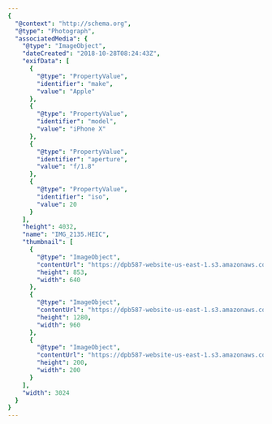 ```yaml
---
{
  "@context": "http://schema.org",
  "@type": "Photograph",
  "associatedMedia": {
    "@type": "ImageObject",
    "dateCreated": "2018-10-28T08:24:43Z",
    "exifData": [
      {
        "@type": "PropertyValue",
        "identifier": "make",
        "value": "Apple"
      },
      {
        "@type": "PropertyValue",
        "identifier": "model",
        "value": "iPhone X"
      },
      {
        "@type": "PropertyValue",
        "identifier": "aperture",
        "value": "f/1.8"
      },
      {
        "@type": "PropertyValue",
        "identifier": "iso",
        "value": 20
      }
    ],
    "height": 4032,
    "name": "IMG_2135.HEIC",
    "thumbnail": [
      {
        "@type": "ImageObject",
        "contentUrl": "https://dpb587-website-us-east-1.s3.amazonaws.com/asset/gallery/2018-europe-trip/5ce8939f-4043-26e6-55db-82a6b9916aaf~640w.jpg",
        "height": 853,
        "width": 640
      },
      {
        "@type": "ImageObject",
        "contentUrl": "https://dpb587-website-us-east-1.s3.amazonaws.com/asset/gallery/2018-europe-trip/5ce8939f-4043-26e6-55db-82a6b9916aaf~1280.jpg",
        "height": 1280,
        "width": 960
      },
      {
        "@type": "ImageObject",
        "contentUrl": "https://dpb587-website-us-east-1.s3.amazonaws.com/asset/gallery/2018-europe-trip/5ce8939f-4043-26e6-55db-82a6b9916aaf~200x200.jpg",
        "height": 200,
        "width": 200
      }
    ],
    "width": 3024
  }
}
---
```

